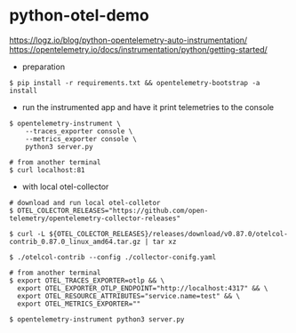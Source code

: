 # python-otel-demo
https://logz.io/blog/python-opentelemetry-auto-instrumentation/
https://opentelemetry.io/docs/instrumentation/python/getting-started/

- preparation

```
$ pip install -r requirements.txt && opentelemetry-bootstrap -a install
```

- run the instrumented app and have it print telemetries to the console

```
$ opentelemetry-instrument \
    --traces_exporter console \
    --metrics_exporter console \
    python3 server.py

# from another terminal
$ curl localhost:81
```

- with local otel-collector

```
# download and run local otel-colletor
$ OTEL_COLECTOR_RELEASES="https://github.com/open-telemetry/opentelemetry-collector-releases"

$ curl -L ${OTEL_COLECTOR_RELEASES}/releases/download/v0.87.0/otelcol-contrib_0.87.0_linux_amd64.tar.gz | tar xz

$ ./otelcol-contrib --config ./collector-conifg.yaml

# from another terminal
$ export OTEL_TRACES_EXPORTER=otlp && \
  export OTEL_EXPORTER_OTLP_ENDPOINT="http://localhost:4317" && \
  export OTEL_RESOURCE_ATTRIBUTES="service.name=test" && \
  export OTEL_METRICS_EXPORTER=""

$ opentelemetry-instrument python3 server.py
```
